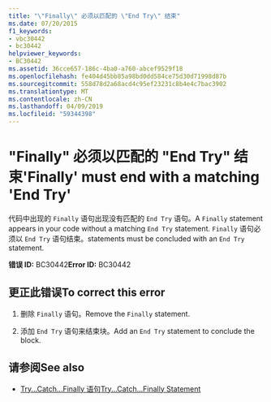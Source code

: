 ```yaml
---
title: "\"Finally\" 必须以匹配的 \"End Try\" 结束"
ms.date: 07/20/2015
f1_keywords:
- vbc30442
- bc30442
helpviewer_keywords:
- BC30442
ms.assetid: 36cce657-186c-4ba0-a760-abcef9529f18
ms.openlocfilehash: fe404d45bb85a98bd0dd584ce75d30d71998d87b
ms.sourcegitcommit: 558d78d2a68acd4c95ef23231c8b4e4c7bac3902
ms.translationtype: MT
ms.contentlocale: zh-CN
ms.lasthandoff: 04/09/2019
ms.locfileid: "59344398"
---
```

# <a name="finally-must-end-with-a-matching-end-try"></a><span data-ttu-id="73f1f-102">"Finally" 必须以匹配的 "End Try" 结束</span><span class="sxs-lookup"><span data-stu-id="73f1f-102">'Finally' must end with a matching 'End Try'</span></span>
<span data-ttu-id="73f1f-103">代码中出现的 `Finally` 语句出现没有匹配的 `End Try` 语句。</span><span class="sxs-lookup"><span data-stu-id="73f1f-103">A `Finally` statement appears in your code without a matching `End Try` statement.</span></span> `Finally` <span data-ttu-id="73f1f-104">语句必须以 `End Try` 语句结束。</span><span class="sxs-lookup"><span data-stu-id="73f1f-104">statements must be concluded with an `End Try` statement.</span></span>  
  
 <span data-ttu-id="73f1f-105">**错误 ID:** BC30442</span><span class="sxs-lookup"><span data-stu-id="73f1f-105">**Error ID:** BC30442</span></span>  
  
## <a name="to-correct-this-error"></a><span data-ttu-id="73f1f-106">更正此错误</span><span class="sxs-lookup"><span data-stu-id="73f1f-106">To correct this error</span></span>  
  
1. <span data-ttu-id="73f1f-107">删除 `Finally` 语句。</span><span class="sxs-lookup"><span data-stu-id="73f1f-107">Remove the `Finally` statement.</span></span>  
  
2. <span data-ttu-id="73f1f-108">添加 `End Try` 语句来结束块。</span><span class="sxs-lookup"><span data-stu-id="73f1f-108">Add an `End Try` statement to conclude the block.</span></span>  
  
## <a name="see-also"></a><span data-ttu-id="73f1f-109">请参阅</span><span class="sxs-lookup"><span data-stu-id="73f1f-109">See also</span></span>

- [<span data-ttu-id="73f1f-110">Try...Catch...Finally 语句</span><span class="sxs-lookup"><span data-stu-id="73f1f-110">Try...Catch...Finally Statement</span></span>](../../visual-basic/language-reference/statements/try-catch-finally-statement.md)
